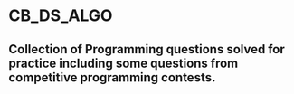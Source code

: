 # CB_DS_ALGO
## Collection of Programming questions solved for practice including some questions from competitive programming contests.
